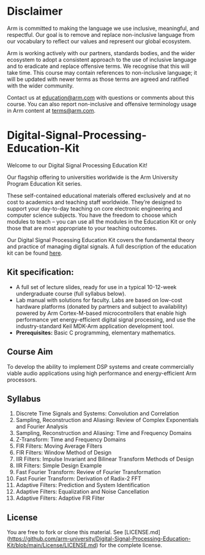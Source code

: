# Disclaimer
Arm is committed to making the language we use inclusive, meaningful, and respectful. Our goal is to remove and replace non-inclusive language from our vocabulary to reflect our values and represent our global ecosystem.
 
Arm is working actively with our partners, standards bodies, and the wider ecosystem to adopt a consistent approach to the use of inclusive language and to eradicate and replace offensive terms. We recognise that this will take time. This course may contain references to non-inclusive language; it will be updated with newer terms as those terms are agreed and ratified with the wider community. 
 
Contact us at education@arm.com with questions or comments about this course. You can also report non-inclusive and offensive terminology usage in Arm content at terms@arm.com.

# Digital-Signal-Processing-Education-Kit

Welcome to our Digital Signal Processing Education Kit!

Our flagship offering to universities worldwide is the Arm University Program Education Kit series.

These self-contained educational materials offered exclusively and at no cost to academics and teaching staff worldwide. They’re designed to support your day-to-day teaching on core electronic engineering and computer science subjects. You have the freedom to choose which modules to teach – you can use all the modules in the Education Kit or only those that are most appropriate to your teaching outcomes.

Our Digital Signal Processing Education Kit covers the fundamental theory and practice of managing digital signals. A full description of the education kit can be found [here](https://www.arm.com/resources/education/education-kits/digital-signal-processing).

## Kit specification:

* A full set of lecture slides, ready for use in a typical 10-12-week undergraduate course (full syllabus below).
* Lab manual with solutions for faculty. Labs are based on low-cost hardware platforms (donated by partners and subject to availability) powered by Arm Cortex-M-based microcontrollers that enable high performance yet energy-efficient digital signal processing, and use the industry-standard Keil MDK-Arm application development tool.
* **Prerequisites:** Basic C programming, elementary mathematics.

## Course Aim
To develop the ability to implement DSP systems and create commercially viable audio applications using high performance and energy-efficient Arm processors.

## Syllabus
1. Discrete Time Signals and Systems: Convolution and Correlation
1. Sampling, Reconstruction and Aliasing: Review of Complex Exponentials and Fourier Analysis
1. Sampling, Reconstruction and Aliasing: Time and Frequency Domains
1. Z-Transform: Time and Frequency Domains
1. FIR Filters: Moving Average Filters
1. FIR Filters: Window Method of Design
1. IIR Filters: Impulse Invariant and Bilinear Transform Methods of Design
1. IIR Filters: Simple Design Example
1. Fast Fourier Transform: Review of Fourier Transformation
1. Fast Fourier Transform: Derivation of Radix-2 FFT
1. Adaptive Filters: Prediction and System Identification
1. Adaptive Filters: Equalization and Noise Cancellation
1. Adaptive Filters: Adaptive FIR Filter

## License
You are free to fork or clone this material. See [LICENSE.md] (https://github.com/arm-university/Digital-Signal-Processing-Education-Kit/blob/main/License/LICENSE.md) for the complete license.
